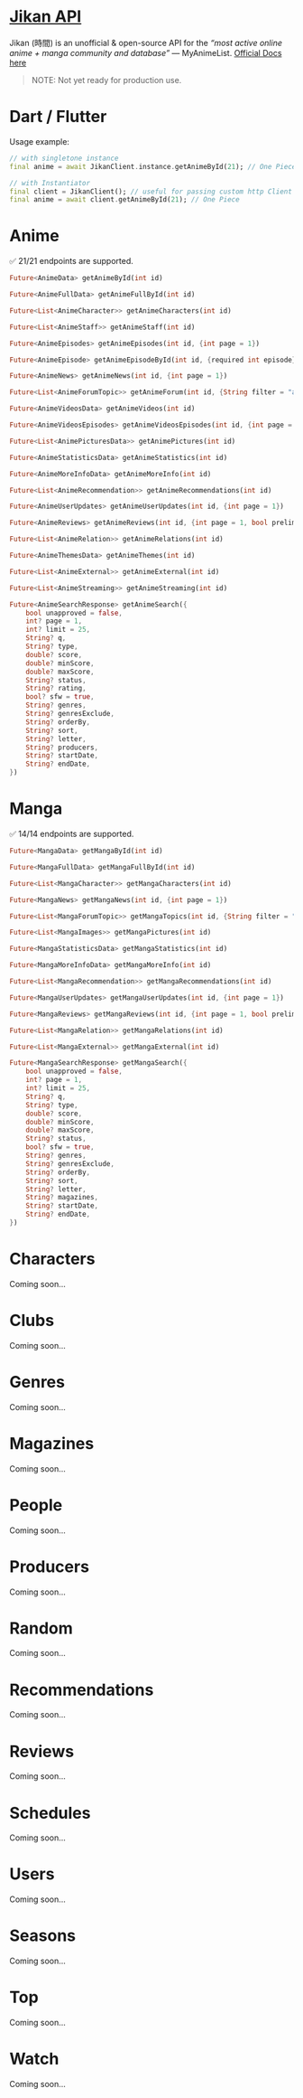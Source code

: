 # [Jikan API](https://jikan.moe/)

Jikan (時間) is an unofficial & open-source API for the _“most active online
anime + manga community and database”_ — MyAnimeList.
[Official Docs here](https://docs.api.jikan.moe/)

> NOTE: Not yet ready for production use.

# Dart / Flutter

Usage example:

```dart
// with singletone instance
final anime = await JikanClient.instance.getAnimeById(21); // One Piece

// with Instantiator
final client = JikanClient(); // useful for passing custom http Client
final anime = await client.getAnimeById(21); // One Piece
```

# Anime

✅ 21/21 endpoints are supported.

```dart
Future<AnimeData> getAnimeById(int id)

Future<AnimeFullData> getAnimeFullById(int id)

Future<List<AnimeCharacter>> getAnimeCharacters(int id)

Future<List<AnimeStaff>> getAnimeStaff(int id)

Future<AnimeEpisodes> getAnimeEpisodes(int id, {int page = 1})

Future<AnimeEpisode> getAnimeEpisodeById(int id, {required int episode})

Future<AnimeNews> getAnimeNews(int id, {int page = 1})

Future<List<AnimeForumTopic>> getAnimeForum(int id, {String filter = "all"})

Future<AnimeVideosData> getAnimeVideos(int id)

Future<AnimeVideosEpisodes> getAnimeVideosEpisodes(int id, {int page = 1})

Future<List<AnimePicturesData>> getAnimePictures(int id)

Future<AnimeStatisticsData> getAnimeStatistics(int id)

Future<AnimeMoreInfoData> getAnimeMoreInfo(int id)

Future<List<AnimeRecommendation>> getAnimeRecommendations(int id)

Future<AnimeUserUpdates> getAnimeUserUpdates(int id, {int page = 1})

Future<AnimeReviews> getAnimeReviews(int id, {int page = 1, bool preliminary = true, bool spoilers = false})

Future<List<AnimeRelation>> getAnimeRelations(int id)

Future<AnimeThemesData> getAnimeThemes(int id)

Future<List<AnimeExternal>> getAnimeExternal(int id)

Future<List<AnimeStreaming>> getAnimeStreaming(int id)

Future<AnimeSearchResponse> getAnimeSearch({
    bool unapproved = false,
    int? page = 1,
    int? limit = 25,
    String? q,
    String? type,
    double? score,
    double? minScore,
    double? maxScore,
    String? status,
    String? rating,
    bool? sfw = true,
    String? genres,
    String? genresExclude,
    String? orderBy,
    String? sort,
    String? letter,
    String? producers,
    String? startDate,
    String? endDate,
})
```

# Manga

✅ 14/14 endpoints are supported.

```dart
Future<MangaData> getMangaById(int id)

Future<MangaFullData> getMangaFullById(int id)

Future<List<MangaCharacter>> getMangaCharacters(int id)

Future<MangaNews> getMangaNews(int id, {int page = 1})

Future<List<MangaForumTopic>> getMangaTopics(int id, {String filter = "all"})

Future<List<MangaImages>> getMangaPictures(int id)

Future<MangaStatisticsData> getMangaStatistics(int id)

Future<MangaMoreInfoData> getMangaMoreInfo(int id)

Future<List<MangaRecommendation>> getMangaRecommendations(int id)

Future<MangaUserUpdates> getMangaUserUpdates(int id, {int page = 1})

Future<MangaReviews> getMangaReviews(int id, {int page = 1, bool preliminary = true, bool spoilers = false})

Future<List<MangaRelation>> getMangaRelations(int id)

Future<List<MangaExternal>> getMangaExternal(int id)

Future<MangaSearchResponse> getMangaSearch({
    bool unapproved = false,
    int? page = 1,
    int? limit = 25,
    String? q,
    String? type,
    double? score,
    double? minScore,
    double? maxScore,
    String? status,
    bool? sfw = true,
    String? genres,
    String? genresExclude,
    String? orderBy,
    String? sort,
    String? letter,
    String? magazines,
    String? startDate,
    String? endDate,
})
```

# Characters

Coming soon...

# Clubs

Coming soon...

# Genres

Coming soon...

# Magazines

Coming soon...

# People

Coming soon...

# Producers

Coming soon...

# Random

Coming soon...

# Recommendations

Coming soon...

# Reviews

Coming soon...

# Schedules

Coming soon...

# Users

Coming soon...

# Seasons

Coming soon...

# Top

Coming soon...

# Watch

Coming soon...
